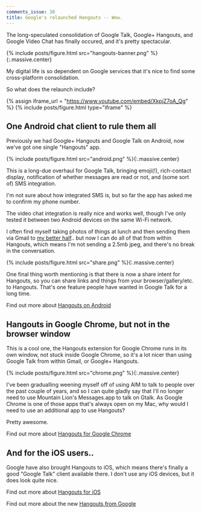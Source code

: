 ```yaml
---
comments_issue: 38
title: Google's relaunched Hangouts -- Wow.
---
```

The long-speculated consolidation of Google Talk, Google+ Hangouts, and Google Video Chat has finally occured, and it's pretty spectacular.

{% include posts/figure.html src="hangouts-banner.png" %}{:.massive.center}

My digital life is so dependent on Google services that it's nice to find some cross-platform consolidation.

<!-- more -->

So what does the relaunch include?

{% assign iframe_url = "https://www.youtube.com/embed/XkpjZ7oA_Qg" %}
{% include posts/figure.html type="iframe" %}

## One Android chat client to rule them all

Previously we had Google+ Hangouts and Google Talk on Android, now we've got one single "Hangouts" app.

{% include posts/figure.html src="android.png" %}{:.massive.center}

This is a long-due overhaul for Google Talk, bringing emoji(!), rich-contact display, notification of whether messages are read or not, and (some sort of) SMS integration.

I'm not sure about how integrated SMS is, but so far the app has asked me to confirm my phone number.

The video chat integration is really nice and works well, though I've only tested it between two Android devices on the same Wi-Fi network.

I often find myself taking photos of things at lunch and then sending them via Gmail to [my better half](http://jennybroomfield.co.uk).. but now I can do all of that from within Hangouts, which means I'm not sending a 2.5mb jpeg, and there's no break in the conversation.

{% include posts/figure.html src="share.png" %}{:.massive.center}

One final thing worth mentioning is that there is now a share intent for Hangouts, so you can share links and things from your browser/gallery/etc. to Hangouts. That's one feature people have wanted in Google Talk for a long time.

Find out more about [Hangouts on Android](https://play.google.com/store/apps/details?id=com.google.android.talk)

## Hangouts in Google Chrome, but not in the browser window

This is a cool one, the Hangouts extension for Google Chrome runs in its own window, not stuck inside Google Chrome, so it's a lot nicer than using Google Talk from within Gmail, or Google+ Hangouts.

{% include posts/figure.html src="chrome.png" %}{:.massive.center}

I've been gradualling weening myself off of using AIM to talk to people over the past couple of years, and so I can quite gladly say that I'll no longer need to use Mountain Lion's Messages.app to talk on Gtalk. As Google Chrome is one of those apps that's always open on my Mac, why would I need to use an additional app to use Hangouts?

Pretty awesome.

Find out more about [Hangouts for Google Chrome](https://chrome.google.com/webstore/detail/hangouts/nckgahadagoaajjgafhacjanaoiihapd)

## And for the iOS users..

Google have also brought Hangouts to iOS, which means there's finally a good "Google Talk" client available there. I don't use any iOS devices, but it does look quite nice.

Find out more about [Hangouts for iOS](https://itunes.apple.com/us/app/hangouts/id643496868?mt=8)

Find out more about the new [Hangouts from Google](http://www.google.com/+/learnmore/hangouts/)
